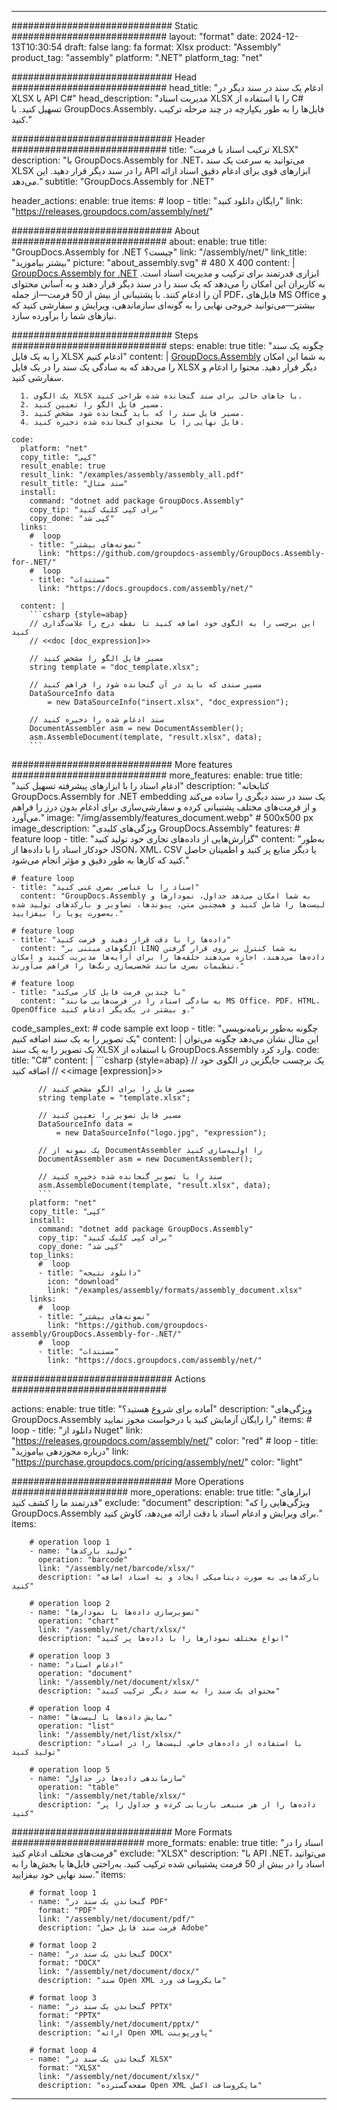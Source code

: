 



---
############################# Static ############################
layout: "format"
date:  2024-12-13T10:30:54
draft: false
lang: fa
format: Xlsx
product: "Assembly"
product_tag: "assembly"
platform: ".NET"
platform_tag: "net"

############################# Head ############################
head_title: "ادغام یک سند در سند دیگر در XLSX با API C#"
head_description: "مدیریت اسناد XLSX را با استفاده از C# تسهیل کنید. با GroupDocs.Assembly، فایل‌ها را به طور یکپارچه در چند مرحله ترکیب کنید."

############################# Header ############################
title: "ترکیب اسناد با فرمت XLSX" 
description: "با GroupDocs.Assembly for .NET، می‌توانید به سرعت یک سند XLSX را در سند دیگر قرار دهید. این API ابزارهای قوی برای ادغام دقیق اسناد ارائه می‌دهد."
subtitle: "GroupDocs.Assembly for .NET" 

header_actions:
  enable: true
  items:
    #  loop
    - title: "رایگان دانلود کنید"
      link: "https://releases.groupdocs.com/assembly/net/"
      
############################# About ############################
about:
    enable: true
    title: "GroupDocs.Assembly for .NET چیست؟"
    link: "/assembly/net/"
    link_title: "بیشتر بیاموزید"
    picture: "about_assembly.svg" # 480 X 400
    content: |
       [GroupDocs.Assembly for .NET](/assembly/net/) ابزاری قدرتمند برای ترکیب و مدیریت اسناد است. به کاربران این امکان را می‌دهد که یک سند را در سند دیگر قرار دهند و به آسانی محتوای آن را ادغام کنند. با پشتیبانی از بیش از 50 فرمت—از جمله PDF، فایل‌های MS Office و بیشتر—می‌توانید خروجی نهایی را به گونه‌ای سازماندهی، ویرایش و سفارشی کنید که نیازهای شما را برآورده سازد.

############################# Steps ############################
steps:
    enable: true
    title: "چگونه یک سند را به یک فایل XLSX ادغام کنیم"
    content: |
      [GroupDocs.Assembly](/assembly/net/) به شما این امکان را می‌دهد که به سادگی یک سند را در یک فایل XLSX دیگر قرار دهید. محتوا را ادغام و سفارشی کنید.
      
      1. یک الگوی XLSX با جاهای خالی برای سند گنجانده شده طراحی کنید.
      2. مسیر فایل الگو را تعیین کنید.
      3. مسیر فایل سند را که باید گنجانده شود مشخص کنید.
      4. فایل نهایی را با محتوای گنجانده شده ذخیره کنید.
   
    code:
      platform: "net"
      copy_title: "کپی"
      result_enable: true
      result_link: "/examples/assembly/assembly_all.pdf"
      result_title: "سند مثال"
      install:
        command: "dotnet add package GroupDocs.Assembly"
        copy_tip: "برای کپی کلیک کنید"
        copy_done: "کپی شد"
      links:
        #  loop
        - title: "نمونه‌های بیشتر"
          link: "https://github.com/groupdocs-assembly/GroupDocs.Assembly-for-.NET/"
        #  loop
        - title: "مستندات"
          link: "https://docs.groupdocs.com/assembly/net/"
          
      content: |
        ```csharp {style=abap}
        // این برچسب را به الگوی خود اضافه کنید تا نقطه درج را علامت‌گذاری کنید
        // <<doc [doc_expression]>>

        // مسیر فایل الگو را مشخص کنید
        string template = "doc_template.xlsx";

        // مسیر سندی که باید در آن گنجانده شود را فراهم کنید
        DataSourceInfo data 
            = new DataSourceInfo("insert.xlsx", "doc_expression");

        // سند ادغام شده را ذخیره کنید
        DocumentAssembler asm = new DocumentAssembler();
        asm.AssembleDocument(template, "result.xlsx", data);
        ```            

############################# More features ############################
more_features:
  enable: true
  title: "ادغام اسناد را با ابزارهای پیشرفته تسهیل کنید"
  description: "کتابخانه GroupDocs.Assembly for .NET embedding یک سند در سند دیگری را ساده می‌کند و از فرمت‌های مختلف پشتیبانی کرده و سفارشی‌سازی برای ادغام بدون درز را فراهم می‌آورد."
  image: "/img/assembly/features_document.webp" # 500x500 px
  image_description: "ویژگی‌های کلیدی GroupDocs.Assembly"
  features:
    # feature loop
    - title: "گزارش‌هایی از داده‌های تجاری خود تولید کنید"
      content: "به‌طور خودکار اسناد را با داده‌ها از JSON، XML، CSV یا دیگر منابع پر کنید و اطمینان حاصل کنید که کارها به طور دقیق و مؤثر انجام می‌شود."

    # feature loop
    - title: "اسناد را با عناصر بصری غنی کنید"
      content: "GroupDocs.Assembly به شما امکان می‌دهد جداول، نمودارها و لیست‌ها را شامل کنید و همچنین متن، پیوندها، تصاویر و بارکدهای تولید شده به‌صورت پویا را بیفزایید."

    # feature loop
    - title: "داده‌ها را با دقت قرار دهید و فرمت کنید"
      content: "الگوهای مبتنی بر LINQ به شما کنترل بر روی قرار گرفتن داده‌ها می‌دهند، اجازه می‌دهند حلقه‌ها را برای آرایه‌ها مدیریت کنید و امکان تنظیمات بصری مانند شخصی‌سازی رنگ‌ها را فراهم می‌آورند."

    # feature loop
    - title: "با چندین فرمت فایل کار می‌کند"
      content: "به سادگی اسناد را در فرمت‌هایی مانند MS Office، PDF، HTML، OpenOffice و بیشتر در یکدیگر ادغام کنید."
      
  code_samples_ext:
    # code sample ext loop
    - title: "چگونه به‌طور برنامه‌نویسی یک تصویر را به یک سند اضافه کنیم"
      content: |
        این مثال نشان می‌دهد چگونه می‌توان یک تصویر را به یک سند XLSX با استفاده از GroupDocs.Assembly وارد کرد.
      code:
        title: "C#"
        content: |
          ```csharp {style=abap}
          // یک برچسب جایگزین در الگوی خود اضافه کنید
          // <<image [expression]>>

          // مسیر فایل را برای الگو مشخص کنید
          string template = "template.xlsx";

          // مسیر فایل تصویر را تعیین کنید
          DataSourceInfo data =
              = new DataSourceInfo("logo.jpg", "expression");

          // یک نمونه از DocumentAssembler را اولیه‌سازی کنید
          DocumentAssembler asm = new DocumentAssembler();

          // سند را با تصویر گنجانده شده ذخیره کنید
          asm.AssembleDocument(template, "result.xlsx", data);
          ```
        platform: "net"
        copy_title: "کپی"
        install:
          command: "dotnet add package GroupDocs.Assembly"
          copy_tip: "برای کپی کلیک کنید"
          copy_done: "کپی شد"
        top_links:
          #  loop
          - title: "دانلود نتیجه"
            icon: "download"
            link: "/examples/assembly/formats/assembly_document.xlsx"
        links:
          #  loop
          - title: "نمونه‌های بیشتر"
            link: "https://github.com/groupdocs-assembly/GroupDocs.Assembly-for-.NET/"
          #  loop
          - title: "مستندات"
            link: "https://docs.groupdocs.com/assembly/net/"
            

            


############################# Actions ############################

actions:
  enable: true
  title: "آماده برای شروع هستید؟"
  description: "ویژگی‌های GroupDocs.Assembly را رایگان آزمایش کنید یا درخواست مجوز نمایید"
  items:
    #  loop
    - title: "دانلود از Nuget"
      link: "https://releases.groupdocs.com/assembly/net/"
      color: "red"
        #  loop
    - title: "درباره مجوزدهی بیاموزید"
      link: "https://purchase.groupdocs.com/pricing/assembly/net/"
      color: "light"


############################# More Operations #####################
more_operations:
    enable: true
    title: "ابزارهای قدرتمند ما را کشف کنید"
    exclude: "document"
    description: "ویژگی‌هایی را که GroupDocs.Assembly برای ویرایش و ادغام اسناد با دقت ارائه می‌دهد، کاوش کنید."
    items: 
          
        # operation loop 1
        - name: "تولید بارکدها"
          operation: "barcode"
          link: "/assembly/net/barcode/xlsx/"
          description: "بارکدهایی به صورت دینامیکی ایجاد و به اسناد اضافه کنید"

        # operation loop 2
        - name: "تصویرسازی داده‌ها با نمودارها"
          operation: "chart"
          link: "/assembly/net/chart/xlsx/"
          description: "انواع مختلف نمودارها را با داده‌ها پر کنید"

        # operation loop 3
        - name: "ادغام اسناد"
          operation: "document"
          link: "/assembly/net/document/xlsx/"
          description: "محتوای یک سند را به سند دیگر ترکیب کنید"

        # operation loop 4
        - name: "نمایش داده‌ها با لیست‌ها"
          operation: "list"
          link: "/assembly/net/list/xlsx/"
          description: "با استفاده از داده‌های خاص، لیست‌ها را در اسناد تولید کنید"

        # operation loop 5
        - name: "سازماندهی داده‌ها در جداول"
          operation: "table"
          link: "/assembly/net/table/xlsx/"
          description: "داده‌ها را از هر منبعی بازیابی کرده و جداول را پر کنید"
         
          
############################# More Formats ########################
more_formats:
    enable: true
    title: "اسناد را در فرمت‌های مختلف ادغام کنید"
    exclude: "XLSX"
    description: "با API .NET، می‌توانید اسناد را در بیش از 50 فرمت پشتیبانی شده ترکیب کنید. به‌راحتی فایل‌ها یا بخش‌ها را به سند نهایی خود بیفزایید."
    items: 
          
        # format loop 1
        - name: "گنجاندن یک سند در PDF"
          format: "PDF"
          link: "/assembly/net/document/pdf/"
          description: "فرمت سند قابل حمل Adobe"
          
        # format loop 2
        - name: "گنجاندن یک سند در DOCX"
          format: "DOCX"
          link: "/assembly/net/document/docx/"
          description: "سند Open XML مایکروسافت ورد"
          
        # format loop 3
        - name: "گنجاندن یک سند در PPTX"
          format: "PPTX"
          link: "/assembly/net/document/pptx/"
          description: "ارائه Open XML پاورپوینت"
          
        # format loop 4
        - name: "گنجاندن یک سند در XLSX"
          format: "XLSX"
          link: "/assembly/net/document/xlsx/"
          description: "صفحه‌گسترده Open XML مایکروسافت اکسل"


          

---